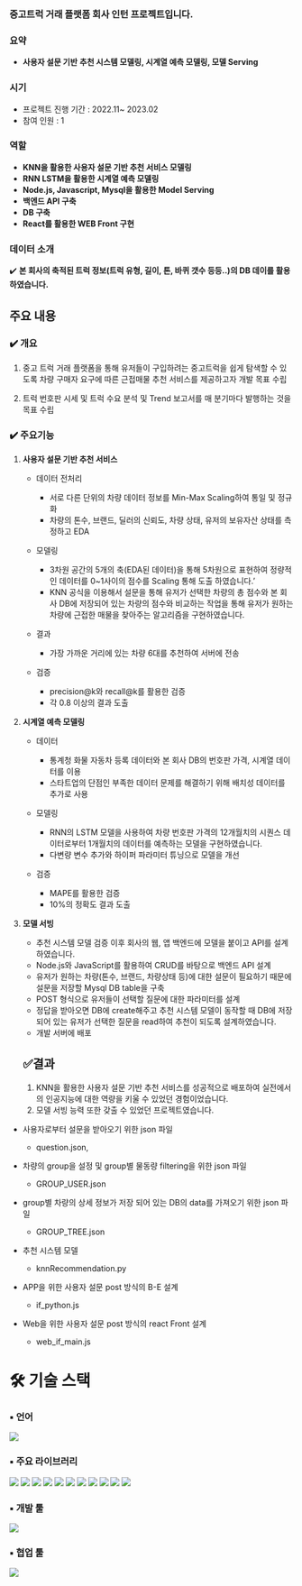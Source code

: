 ### 중고트럭 거래 플랫폼 회사 인턴 프로젝트입니다.


### **요약**

- **사용자 설문 기반** **추천 시스템 모델링, 시계열 예측 모델링, 모델 Serving**
    
    

### **시기**

- 프로젝트 진행 기간 : 2022.11~ 2023.02
- 참여 인원 : 1

### **역할**

- **KNN을 활용한 사용자 설문 기반 추천 서비스 모델링**
- **RNN LSTM을 활용한 시계열 예측 모델링**
- **Node.js, Javascript, Mysql을 활용한 Model Serving**
- **백엔드 API 구축**
- **DB 구축**
- **React를 활용한 WEB Front 구현**

### 데이터 소개

✔️ **본 회사의 축적된 트럭 정보(트럭 유형, 길이, 톤, 바퀴 갯수 등등..)의 DB 데이를 활용하였습니다.**

## 주요 내용

### ✔️ 개요

1. 중고 트럭 거래 플랫폼을 통해 유저들이 구입하려는 중고트럭을 쉽게 탐색할 수 있도록 차량 구매자 요구에 따른 근접매물 추천 서비스를 제공하고자 개발 목표 수립

1. 트럭 번호판 시세 및 트럭 수요 분석 및 Trend 보고서를 매 분기마다 발행하는 것을 목표 수립

### ✔️ 주요기능

1. **사용자 설문 기반 추천 서비스**
    - 데이터 전처리
        - 서로 다른 단위의 차량 데이터 정보를 Min-Max Scaling하여 통일 및 정규화
        - 차량의 톤수, 브랜드, 딜러의 신뢰도, 차량 상태, 유저의 보유자산 상태를 측정하고 EDA
        
    - 모델링
        - 3차원 공간의 5개의 축(EDA된 데이터)을 통해 5차원으로 표현하여 정량적인 데이터를 0~1사이의 점수를 Scaling 통해 도출 하였습니다.’
        - KNN 공식을 이용해서 설문을 통해 유저가 선택한 차량의 총 점수와 본 회사 DB에 저장되어 있는 차량의 점수와 비교하는 작업을 통해 유저가 원하는 차량에 근접한 매물을 찾아주는 알고리즘을 구현하였습니다.
        
    - 결과
        - 가장 가까운 거리에 있는 차량 6대를 추천하여 서버에 전송
        
    - 검증
        - precision@k와 recall@k를 활용한 검증
        - 각 0.8 이상의 결과 도출
        
2. **시계열 예측 모델링**
    - 데이터
        - 통계청 화물 자동차 등록 데이터와 본 회사 DB의 번호판 가격, 시계열 데이터를 이용
        - 스타트업의 단점인 부족한 데이터 문제를 해결하기 위해 배치성 데이터를 추가로 사용
        
    - 모델링
        - RNN의 LSTM 모델을 사용하여 차량 번호판 가격의 12개월치의 시퀀스 데이터로부터 1개월치의 데이터를 예측하는 모델을 구현하였습니다.
        - 다변량 변수 추가와 하이퍼 파라미터 튜닝으로 모델을 개선
        
    - 검증
        - MAPE를 활용한 검증
        - 10%의 정확도 결과 도출
        
3. **모델 서빙**
    - 추천 시스템 모델 검증 이후 회사의 웹, 앱 백엔드에 모델을 붙이고 API를 설계하였습니다.
    - Node.js와 JavaScript를 활용하여 CRUD를 바탕으로 백엔드 API 설계
    - 유저가 원하는 차량(톤수, 브랜드, 차량상태 등)에 대한 설문이 필요하기 때문에 설문을 저장할  Mysql DB table을 구축
    - POST 형식으로 유저들이 선택할 질문에 대한 파라미터를 설계
    - 정답을 받아오면 DB에 create해주고 추천 시스템 모델이 동작할 때 DB에 저장되어 있는 유저가 선택한 질문을 read하여 추천이 되도록 설계하였습니다.
    - 개발 서버에 배포
    
    ## ✅결과
    
    1. KNN을 활용한 사용자 설문 기반 추천 서비스를 성공적으로 배포하여 실전에서의 인공지능에 대한 역량을 키울 수 있었던 경험이었습니다.
    2. 모델 서빙 능력 또한 갖출 수 있었던 프로젝트였습니다.
       
- 사용자로부터 설문을 받아오기 위한 json 파일 
  - question.json, 

- 차량의 group을 설정 및 group별 물동량 filtering을 위한 json 파일
  - GROUP_USER.json
  
- group별 차량의 상세 정보가 저장 되어 있는 DB의 data를 가져오기 위한 json 파일
  - GROUP_TREE.json
  
- 추천 시스템 모델 
  - knnRecommendation.py
  
- APP을 위한 사용자 설문 post 방식의 B-E 설계 
  - if_python.js
  
- Web을 위한 사용자 설문 post 방식의 react Front 설계
  - web_if_main.js
    
# 🛠 기술 스택

### ▪ 언어
<img src="https://img.shields.io/badge/python-3776AB?style=for-the-badge&logo=python&logoColor=white">

### ▪ 주요 라이브러리
<img src="https://img.shields.io/badge/scikit learn-F7931E?style=for-the-badge&logo=scikit learn&logoColor=white"> <img src="https://img.shields.io/badge/pandas-150458?style=for-the-badge&logo=pandas&logoColor=white">
<img src="https://img.shields.io/badge/numpy-013243?style=for-the-badge&logo=numpy&logoColor=white"> <img src="https://img.shields.io/badge/KNN-99CC00?style=for-the-badge&logo=KNN&logoColor=white"> <img src="https://img.shields.io/badge/matplotlib-0058CC?style=for-the-badge&logo=matplotlib&logoColor=white"> <img src="https://img.shields.io/badge/RNN-FF4F8B?style=for-the-badge&logo=RNN&logoColor=white">
<img src="https://img.shields.io/badge/LSTM-FF0000?style=for-the-badge&logo=LSTM&logoColor=white"> <img src="https://img.shields.io/badge/JavaScript-7FADF2?style=for-the-badge&logo=JavaScript&logoColor=white"> <img src="https://img.shields.io/badge/NodeJS-7FADF2?style=for-the-badge&logo=NodeJS&logoColor=white"> <img src="https://img.shields.io/badge/MySQL-7FADF2?style=for-the-badge&logo=MySQL&logoColor=white"> <img src="https://img.shields.io/badge/React-7FADF2?style=for-the-badge&logo=React&logoColor=white">

### ▪ 개발 툴
<img src="https://img.shields.io/badge/VS code-2F80ED?style=for-the-badge&logo=VS code&logoColor=white">

### ▪ 협업 툴
<img src="https://img.shields.io/badge/Github-181717?style=for-the-badge&logo=Github&logoColor=white">


  
  
